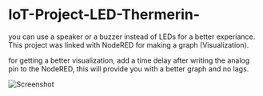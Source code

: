 # IoT-Project-LED-Thermerin-
you can use a speaker or a buzzer instead of LEDs for a better experiance.
This project was linked with NodeRED for making a graph (Visualization).

for getting a better visualization, add a time delay after writing the analog pin to the NodeRED, this will provide you with a better graph and no lags. 

![Screenshot](screenshot.png)
